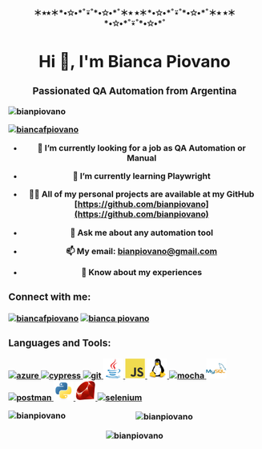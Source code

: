 <h3 align="center">＊⭒⭒＊*•✩•*˚⍣˚*•✩•*˚＊⭒ ⭒＊*•✩•*˚⍣˚*•✩•*˚＊⭒ ⭒＊*•✩•*˚⍣˚*•✩•*˚<h/3>
<h1 align="center">Hi 👋, I'm Bianca Piovano</h1>
<h3 align="center">Passionated QA Automation from Argentina</h3>

<p align="left"> <img src="https://komarev.com/ghpvc/?username=bianpiovano&label=Profile%20views&color=b40e1e&style=flat" alt="bianpiovano" /> </p>

<p align="left"> <a href="https://twitter.com/biancafpiovano" target="blank"><img src="https://img.shields.io/twitter/follow/biancafpiovano?logo=twitter&style=for-the-badge" alt="biancafpiovano" /></a> </p>

- 🔭 I’m currently looking for a job as QA Automation or Manual

- 🌱 I’m currently learning Playwright

- 👨‍💻 All of my personal projects are available at my GitHub [https://github.com/bianpiovano](https://github.com/bianpiovano)

- 💬 Ask me about any automation tool

- 📫 My email: **bianpiovano@gmail.com**

- 📄 Know about my experiences

<h3 align="left">Connect with me:</h3>
<p align="left">
<a href="https://twitter.com/biancafpiovano" target="blank"><img align="center" src="https://raw.githubusercontent.com/rahuldkjain/github-profile-readme-generator/master/src/images/icons/Social/twitter.svg" alt="biancafpiovano" height="30" width="40" /></a>
<a href="https://linkedin.com/in/bianca piovano" target="blank"><img align="center" src="https://raw.githubusercontent.com/rahuldkjain/github-profile-readme-generator/master/src/images/icons/Social/linked-in-alt.svg" alt="bianca piovano" height="30" width="40" /></a>
</p>

<h3 align="left">Languages and Tools:</h3>
<p align="left"> <a href="https://azure.microsoft.com/en-in/" target="_blank" rel="noreferrer"> <img src="https://www.vectorlogo.zone/logos/microsoft_azure/microsoft_azure-icon.svg" alt="azure" width="40" height="40"/> </a> <a href="https://www.cypress.io" target="_blank" rel="noreferrer"> <img src="https://raw.githubusercontent.com/simple-icons/simple-icons/6e46ec1fc23b60c8fd0d2f2ff46db82e16dbd75f/icons/cypress.svg" alt="cypress" width="40" height="40"/> </a> <a href="https://git-scm.com/" target="_blank" rel="noreferrer"> <img src="https://www.vectorlogo.zone/logos/git-scm/git-scm-icon.svg" alt="git" width="40" height="40"/> </a> <a href="https://www.java.com" target="_blank" rel="noreferrer"> <img src="https://raw.githubusercontent.com/devicons/devicon/master/icons/java/java-original.svg" alt="java" width="40" height="40"/> </a> <a href="https://developer.mozilla.org/en-US/docs/Web/JavaScript" target="_blank" rel="noreferrer"> <img src="https://raw.githubusercontent.com/devicons/devicon/master/icons/javascript/javascript-original.svg" alt="javascript" width="40" height="40"/> </a> <a href="https://www.linux.org/" target="_blank" rel="noreferrer"> <img src="https://raw.githubusercontent.com/devicons/devicon/master/icons/linux/linux-original.svg" alt="linux" width="40" height="40"/> </a> <a href="https://mochajs.org" target="_blank" rel="noreferrer"> <img src="https://www.vectorlogo.zone/logos/mochajs/mochajs-icon.svg" alt="mocha" width="40" height="40"/> </a> <a href="https://www.mysql.com/" target="_blank" rel="noreferrer"> <img src="https://raw.githubusercontent.com/devicons/devicon/master/icons/mysql/mysql-original-wordmark.svg" alt="mysql" width="40" height="40"/> </a> <a href="https://postman.com" target="_blank" rel="noreferrer"> <img src="https://www.vectorlogo.zone/logos/getpostman/getpostman-icon.svg" alt="postman" width="40" height="40"/> </a> <a href="https://www.python.org" target="_blank" rel="noreferrer"> <img src="https://raw.githubusercontent.com/devicons/devicon/master/icons/python/python-original.svg" alt="python" width="40" height="40"/> </a> <a href="https://www.ruby-lang.org/en/" target="_blank" rel="noreferrer"> <img src="https://raw.githubusercontent.com/devicons/devicon/master/icons/ruby/ruby-original.svg" alt="ruby" width="40" height="40"/> </a> <a href="https://www.selenium.dev" target="_blank" rel="noreferrer"> <img src="https://raw.githubusercontent.com/detain/svg-logos/780f25886640cef088af994181646db2f6b1a3f8/svg/selenium-logo.svg" alt="selenium" width="40" height="40"/> </a> </p>

<p><img align="left" src="https://github-readme-stats.vercel.app/api/top-langs?username=bianpiovano&show_icons=true&theme=dark&locale=en&layout=compact" alt="bianpiovano" /></p>

<p>&nbsp;<img align="center" src="https://github-readme-stats.vercel.app/api?username=bianpiovano&show_icons=true&theme=dark&locale=en" alt="bianpiovano" /></p>

<p><img align="center" src="https://github-readme-streak-stats.herokuapp.com/?user=bianpiovano&theme=dark" alt="bianpiovano" /></p>
